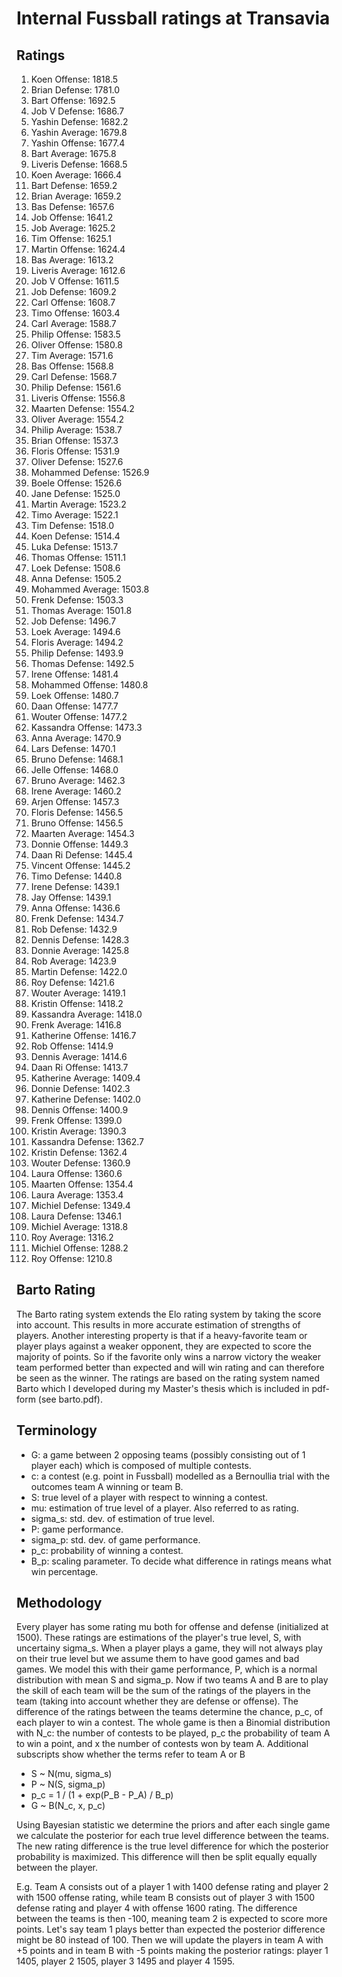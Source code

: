# Internal Fussball ratings at Transavia
## Ratings
1. Koen Offense: 1818.5 
2. Brian Defense: 1781.0 
3. Bart Offense: 1692.5 
4. Job V Defense: 1686.7 
5. Yashin Defense: 1682.2 
6. Yashin Average: 1679.8 
7. Yashin Offense: 1677.4 
8. Bart Average: 1675.8 
9. Liveris Defense: 1668.5 
10. Koen Average: 1666.4 
11. Bart Defense: 1659.2 
12. Brian Average: 1659.2 
13. Bas Defense: 1657.6 
14. Job Offense: 1641.2 
15. Job Average: 1625.2 
16. Tim Offense: 1625.1 
17. Martin Offense: 1624.4 
18. Bas Average: 1613.2 
19. Liveris Average: 1612.6 
20. Job V Offense: 1611.5 
21. Job Defense: 1609.2 
22. Carl Offense: 1608.7 
23. Timo Offense: 1603.4 
24. Carl Average: 1588.7 
25. Philip Offense: 1583.5 
26. Oliver Offense: 1580.8 
27. Tim Average: 1571.6 
28. Bas Offense: 1568.8 
29. Carl Defense: 1568.7 
30. Philip  Defense: 1561.6 
31. Liveris Offense: 1556.8 
32. Maarten Defense: 1554.2 
33. Oliver Average: 1554.2 
34. Philip Average: 1538.7 
35. Brian Offense: 1537.3 
36. Floris Offense: 1531.9 
37. Oliver Defense: 1527.6 
38. Mohammed Defense: 1526.9 
39. Boele Offense: 1526.6 
40. Jane Defense: 1525.0 
41. Martin Average: 1523.2 
42. Timo Average: 1522.1 
43. Tim Defense: 1518.0 
44. Koen Defense: 1514.4 
45. Luka Defense: 1513.7 
46. Thomas Offense: 1511.1 
47. Loek Defense: 1508.6 
48. Anna Defense: 1505.2 
49. Mohammed Average: 1503.8 
50. Frenk  Defense: 1503.3 
51. Thomas Average: 1501.8 
52. Job  Defense: 1496.7 
53. Loek Average: 1494.6 
54. Floris Average: 1494.2 
55. Philip Defense: 1493.9 
56. Thomas Defense: 1492.5 
57. Irene Offense: 1481.4 
58. Mohammed Offense: 1480.8 
59. Loek Offense: 1480.7 
60. Daan Offense: 1477.7 
61. Wouter Offense: 1477.2 
62. Kassandra Offense: 1473.3 
63. Anna Average: 1470.9 
64. Lars Defense: 1470.1 
65. Bruno Defense: 1468.1 
66. Jelle Offense: 1468.0 
67. Bruno Average: 1462.3 
68. Irene Average: 1460.2 
69. Arjen Offense: 1457.3 
70. Floris Defense: 1456.5 
71. Bruno Offense: 1456.5 
72. Maarten Average: 1454.3 
73. Donnie Offense: 1449.3 
74. Daan Ri Defense: 1445.4 
75. Vincent Offense: 1445.2 
76. Timo Defense: 1440.8 
77. Irene Defense: 1439.1 
78. Jay Offense: 1439.1 
79. Anna Offense: 1436.6 
80. Frenk Defense: 1434.7 
81. Rob Defense: 1432.9 
82. Dennis Defense: 1428.3 
83. Donnie Average: 1425.8 
84. Rob Average: 1423.9 
85. Martin Defense: 1422.0 
86. Roy Defense: 1421.6 
87. Wouter Average: 1419.1 
88. Kristin Offense: 1418.2 
89. Kassandra Average: 1418.0 
90. Frenk Average: 1416.8 
91. Katherine Offense: 1416.7 
92. Rob Offense: 1414.9 
93. Dennis Average: 1414.6 
94. Daan Ri Offense: 1413.7 
95. Katherine Average: 1409.4 
96. Donnie Defense: 1402.3 
97. Katherine Defense: 1402.0 
98. Dennis Offense: 1400.9 
99. Frenk Offense: 1399.0 
100. Kristin Average: 1390.3 
101. Kassandra Defense: 1362.7 
102. Kristin Defense: 1362.4 
103. Wouter Defense: 1360.9 
104. Laura Offense: 1360.6 
105. Maarten Offense: 1354.4 
106. Laura Average: 1353.4 
107. Michiel Defense: 1349.4 
108. Laura Defense: 1346.1 
109. Michiel Average: 1318.8 
110. Roy Average: 1316.2 
111. Michiel Offense: 1288.2 
112. Roy Offense: 1210.8 

## Barto Rating
The Barto rating system extends the Elo rating system by taking the score into account. This results in more accurate estimation of strengths of players. Another interesting property is that if a heavy-favorite team or player plays against a weaker opponent, they are expected to score the majority of points. So if the favorite only wins a narrow victory the weaker team performed better than expected and will win rating and can therefore be seen as the winner. The ratings are based on the rating system named Barto which I developed during my Master's thesis which is included in pdf-form (see barto.pdf).
## Terminology
- G: a game between 2 opposing teams (possibly consisting out of 1 player each) which is composed of multiple contests.
- c: a contest (e.g. point in Fussball) modelled as a Bernoullia trial with the outcomes team A winning or team B.
- S: true level of a player with respect to winning a contest.
- mu: estimation of true level of a player. Also referred to as rating.
- sigma_s: std. dev. of estimation of true level.
- P: game performance.
- sigma_p: std. dev. of game performance.
- p_c: probability of winning a contest.
- B_p: scaling parameter. To decide what difference in ratings means what win percentage.
## Methodology
Every player has some rating mu both for offense and defense (initialized at 1500). These ratings are estimations of the player's true level, S, with uncertainy sigma_s. When a player plays a game, they will not always play on their true level but we assume them to have good games and bad games. We model this with their game performance, P, which is a normal distribution with mean S and sigma_p. Now if two teams A and B are to play the skill of each team will be the sum of the ratings of the players in the team (taking into account whether they are defense or offense). The difference of the ratings between the teams determine the chance, p_c, of each player to win a contest. The whole game is then a Binomial distribution with N_c: the number of contests to be played, p_c the probability of team A to win a point, and x the number of contests won by team A. Additional subscripts show whether the terms refer to team A or B
- S ~ N(mu, sigma_s)
- P ~ N(S, sigma_p)
- p_c = 1 / (1 + exp(P_B - P_A) / B_p)
- G ~ B(N_c, x, p_c)

Using Bayesian statistic we determine the priors and after each single game we calculate the posterior for each true level difference between the teams. The new rating difference is the true level difference for which the posterior probability is maximized. This difference will then be split equally equally between the player. 

E.g. Team A consists out of a player 1 with 1400 defense rating and player 2 with 1500 offense rating, while team B consists out of player 3 with 1500 defense rating and player 4 with offense 1600 rating. The difference between the teams is then -100, meaning team 2 is expected to score more points. Let's say team 1 plays better than expected the posterior difference might be 80 instead of 100. Then we will update the players in team A with +5 points and in team B with -5 points making the posterior ratings: player 1 1405, player 2 1505, player 3 1495 and player 4 1595.